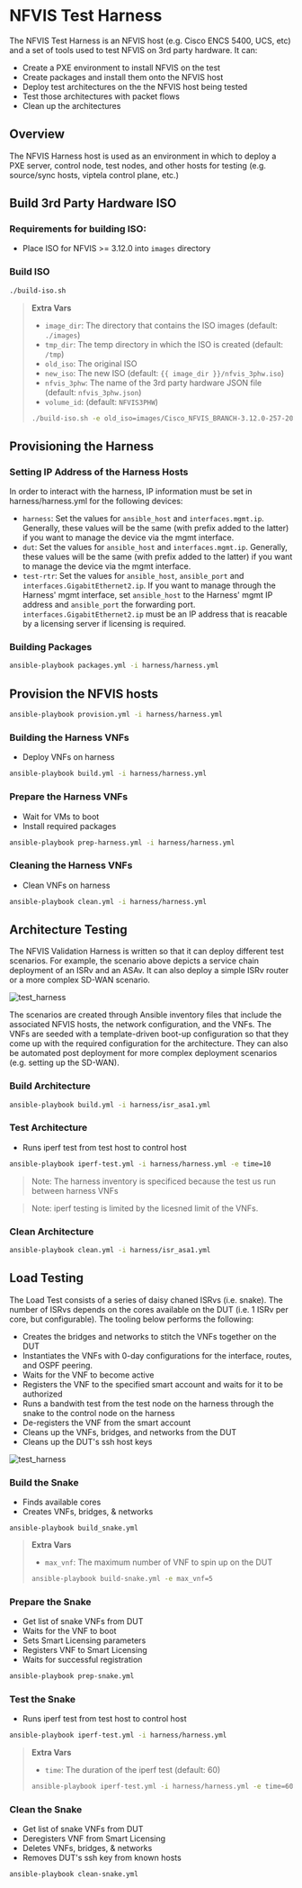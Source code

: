 # NFVIS Test Harness

The NFVIS Test Harness is an NFVIS host (e.g. Cisco ENCS 5400, UCS, etc) and a set of tools used to test NFVIS on 3rd party hardware.  It can:

* Create a PXE environment to install NFVIS on the test
* Create packages and install them onto the NFVIS host
* Deploy test architectures on the the NFVIS host being tested
* Test those architectures with packet flows
* Clean up the architectures

## Overview

The NFVIS Harness host is used as an environment in which to deploy a PXE server, control node, test nodes, and other
hosts for testing (e.g. source/sync hosts, viptela control plane, etc.)

## Build 3rd Party Hardware ISO

### Requirements for building ISO:

* Place ISO for NFVIS >= 3.12.0 into `images` directory

### Build ISO

```bash
./build-iso.sh
```

> **Extra Vars**
>
> * `image_dir`: The directory that contains the ISO images (default: `./images`)
> * `tmp_dir`: The temp directory in which the ISO is created (default: `/tmp`)
> * `old_iso`: The original ISO
> * `new_iso`: The new ISO (default: `{{ image_dir }}/nfvis_3phw.iso`)
> * `nfvis_3phw`: The name of the 3rd party hardware JSON file (default: `nfvis_3phw.json`) 
> * `volume_id`: (default: `NFVIS3PHW`)
> ```bash
> ./build-iso.sh -e old_iso=images/Cisco_NFVIS_BRANCH-3.12.0-257-20190707_165719.iso -e volume_id=NFVIS3PHW_3.12.0
> ```

## Provisioning the Harness

### Setting IP Address of the Harness Hosts

In order to interact with the harness, IP information must be set in harness/harness.yml for the following devices:

* `harness`: Set the values for `ansible_host` and `interfaces.mgmt.ip`. Generally, these values will be the same (with prefix added to the latter) if you want to manage the device via the mgmt interface.
* `dut`: Set the values for `ansible_host` and `interfaces.mgmt.ip`. Generally, these values will be the same (with prefix added to the latter) if you want to manage the device via the mgmt interface.
* `test-rtr`: Set the values for `ansible_host`, `ansible_port` and `interfaces.GigabitEthernet2.ip`.  If you want to manage through the
Harness' mgmt interface, set `ansible_host` to the Harness' mgmt IP address and `ansible_port` the forwarding port.  `interfaces.GigabitEthernet2.ip` must be an IP address that is reacable by a licensing server if licensing is required.

### Building Packages

```bash
ansible-playbook packages.yml -i harness/harness.yml
```

## Provision the NFVIS hosts

```bash
ansible-playbook provision.yml -i harness/harness.yml
```

### Building the Harness VNFs

* Deploy VNFs on harness

```bash
ansible-playbook build.yml -i harness/harness.yml
```

### Prepare the Harness VNFs

* Wait for VMs to boot
* Install required packages

```bash
ansible-playbook prep-harness.yml -i harness/harness.yml
```

### Cleaning the Harness VNFs

* Clean VNFs on harness

```bash
ansible-playbook clean.yml -i harness/harness.yml
```

## Architecture Testing

The NFVIS Validation Harness is written so that it can deploy different test scenarios.  For example, the scenario above
depicts a service chain deployment of an ISRv and an ASAv.  It can also deploy a simple ISRv router or a more complex SD-WAN
scenario.

![test_harness](isrv_asav_test.png)

The scenarios are created through Ansible inventory files that include the associated NFVIS hosts, the network configuration,
and the VNFs.  The VNFs are seeded with a template-driven boot-up configuration so that they come up with the required
configuration for the architecture.  They can also be automated post deployment for more complex deployment scenarios (e.g. setting up the SD-WAN).

### Build Architecture

```bash
ansible-playbook build.yml -i harness/isr_asa1.yml
```

### Test Architecture

* Runs iperf test from test host to control host

```bash
ansible-playbook iperf-test.yml -i harness/harness.yml -e time=10
```
>Note: The harness inventory is specificed because the test us run between harness VNFs

>Note: iperf testing is limited by the licesned limit of the VNFs.

### Clean Architecture

```bash
ansible-playbook clean.yml -i harness/isr_asa1.yml
```

## Load Testing

The Load Test consists of a series of daisy chaned ISRvs (i.e. snake).  The number of ISRvs
depends on the cores available on the DUT (i.e. 1 ISRv per core, but configurable).  The tooling below performs the following:

* Creates the bridges and networks to stitch the VNFs together on the DUT
* Instantiates the VNFs with 0-day configurations for the interface, routes, and OSPF peering.
* Waits for the VNF to become active
* Registers the VNF to the specified smart account and waits for it to be authorized
* Runs a bandwith test from the test node on the harness through the snake to the control node on the harness
* De-registers the VNF from the smart account
* Cleans up the VNFs, bridges, and networks from the DUT
* Cleans up the DUT's ssh host keys

![test_harness](snake_test.png)

### Build the Snake

* Finds available cores
* Creates VNFs, bridges, & networks

`ansible-playbook build_snake.yml`

> **Extra Vars**
>
> * `max_vnf`: The maximum number of VNF to spin up on the DUT
> 
> ```bash
> ansible-playbook build-snake.yml -e max_vnf=5
> ```

### Prepare the Snake

* Get list of snake VNFs from DUT
* Waits for the VNF to boot
* Sets Smart Licensing parameters
* Registers VNF to Smart Licensing
* Waits for successful registration

```bash
ansible-playbook prep-snake.yml
```

### Test the Snake

* Runs iperf test from test host to control host

```bash
ansible-playbook iperf-test.yml -i harness/harness.yml
```

> **Extra Vars**
>
> * `time`: The duration of the iperf test (default: 60)
>
>```bash
> ansible-playbook iperf-test.yml -i harness/harness.yml -e time=600
>```

### Clean the Snake

* Get list of snake VNFs from DUT
* Deregisters VNF from Smart Licensing
* Deletes VNFs, bridges, & networks
* Removes DUT's ssh key from known hosts

```bash
ansible-playbook clean-snake.yml
```